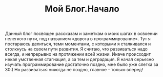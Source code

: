 ﻿---
layout: post
title: Мой Блог.Начало
---
Данный блог посвящен рассказам и заметкам о моих шагах в освоении нелегкого пути, под названием «дорога в программирование». 
Тут я постараюсь делиться, теми моментами, с которыми я сталкивался и столкнусь на своем пути развития. 
Я считаю, что развиваться надо всегда, и непрерывно на протяжении всей жизни. 
Иначе происходит некая умственная стагнация, а за тем и деградация. 
Я начал серьезно изучать программирование достаточно поздно, мне было уже слегка за 30:) 
Но развиваться никогда не поздно, главное – только вперед! 



